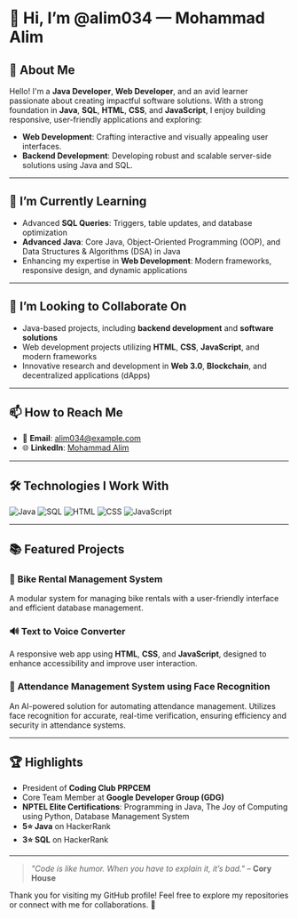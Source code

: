 # 👋 Hi, I’m @alim034 — Mohammad Alim  

## 👀 About Me  
Hello! I'm a **Java Developer**, **Web Developer**, and an avid learner passionate about creating impactful software solutions. With a strong foundation in **Java**, **SQL**, **HTML**, **CSS**, and **JavaScript**, I enjoy building responsive, user-friendly applications and exploring:  
- **Web Development**: Crafting interactive and visually appealing user interfaces.  
- **Backend Development**: Developing robust and scalable server-side solutions using Java and SQL.  
 

---

## 🌱 I’m Currently Learning  
- Advanced **SQL Queries**: Triggers, table updates, and database optimization  
- **Advanced Java**: Core Java, Object-Oriented Programming (OOP), and Data Structures & Algorithms (DSA) in Java  
- Enhancing my expertise in **Web Development**: Modern frameworks, responsive design, and dynamic applications  

---

## 💞️ I’m Looking to Collaborate On  
- Java-based projects, including **backend development** and **software solutions**  
- Web development projects utilizing **HTML**, **CSS**, **JavaScript**, and modern frameworks  
- Innovative research and development in **Web 3.0**, **Blockchain**, and decentralized applications (dApps)  

---

## 📫 How to Reach Me  
- 📧 **Email**: [alim034@example.com](mailto:alim034@example.com)  
- 🌐 **LinkedIn**: [Mohammad Alim](https://www.linkedin.com/in/mohammad-alim)  

---

## 🛠️ Technologies I Work With  

<p align="left">
  <img src="https://img.icons8.com/color/48/000000/java-coffee-cup-logo.png" alt="Java" />
  <img src="https://img.icons8.com/external-flaticons-lineal-color-flat-icons/64/000000/external-sql-mobile-app-development-flaticons-lineal-color-flat-icons.png" alt="SQL" />
  <img src="https://img.icons8.com/color/48/000000/html-5--v1.png" alt="HTML" />
  <img src="https://img.icons8.com/color/48/000000/css3.png" alt="CSS" />
  <img src="https://img.icons8.com/color/48/000000/javascript--v1.png" alt="JavaScript" />
</p>


---

## 📚 Featured Projects  
### 🚴 **Bike Rental Management System**  
A modular system for managing bike rentals with a user-friendly interface and efficient database management.  

### 🔊 **Text to Voice Converter**  
A responsive web app using **HTML**, **CSS**, and **JavaScript**, designed to enhance accessibility and improve user interaction.  

### 📸 **Attendance Management System using Face Recognition**  
An AI-powered solution for automating attendance management. Utilizes face recognition for accurate, real-time verification, ensuring efficiency and security in attendance systems.  

---

## 🏆 Highlights  
- President of **Coding Club PRPCEM**
- Core Team Member at **Google Developer Group (GDG)**
- **NPTEL Elite Certifications**: Programming in Java, The Joy of Computing using Python, Database Management System  
- **5⭐ Java** on HackerRank
- **3⭐ SQL** on HackerRank  


---

> _"Code is like humor. When you have to explain it, it’s bad."_ – **Cory House**  

Thank you for visiting my GitHub profile! Feel free to explore my repositories or connect with me for collaborations. 🚀  
